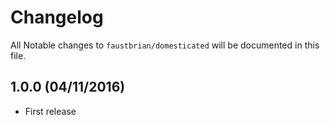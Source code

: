 # Changelog

All Notable changes to `faustbrian/domesticated` will be documented in this file.

## 1.0.0 (04/11/2016)
- First release
